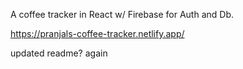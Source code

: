 A coffee tracker in React w/ Firebase for Auth and Db.

https://pranjals-coffee-tracker.netlify.app/

updated readme? again
